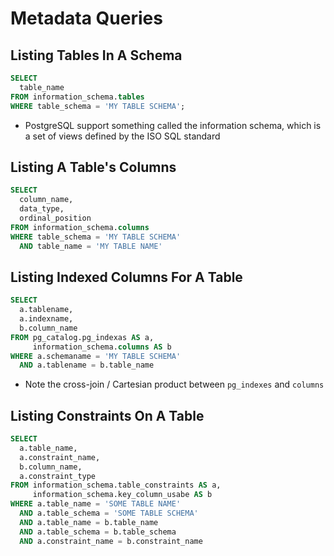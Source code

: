 # Metadata Queries

## Listing Tables In A Schema

```sql
SELECT
  table_name
FROM information_schema.tables
WHERE table_schema = 'MY TABLE SCHEMA';
```

* PostgreSQL support something called the information schema, which is a set of views defined by the ISO SQL standard

## Listing A Table's Columns

```sql
SELECT
  column_name,
  data_type,
  ordinal_position
FROM information_schema.columns
WHERE table_schema = 'MY TABLE SCHEMA'
  AND table_name = 'MY TABLE NAME'
```

## Listing Indexed Columns For A Table

```sql
SELECT
  a.tablename,
  a.indexname,
  b.column_name
FROM pg_catalog.pg_indexas AS a,
     information_schema.columns AS b
WHERE a.schemaname = 'MY TABLE SCHEMA'
  AND a.tablename = b.table_name
```

* Note the cross-join / Cartesian product between `pg_indexes` and `columns`

## Listing Constraints On A Table

```sql
SELECT
  a.table_name,
  a.constraint_name,
  b.column_name,
  a.constraint_type
FROM information_schema.table_constraints AS a,
     information_schema.key_column_usabe AS b
WHERE a.table_name = 'SOME TABLE NAME'
  AND a.table_schema = 'SOME TABLE SCHEMA'
  AND a.table_name = b.table_name
  AND a.table_schema = b.table_schema
  AND a.constraint_name = b.constraint_name
```
